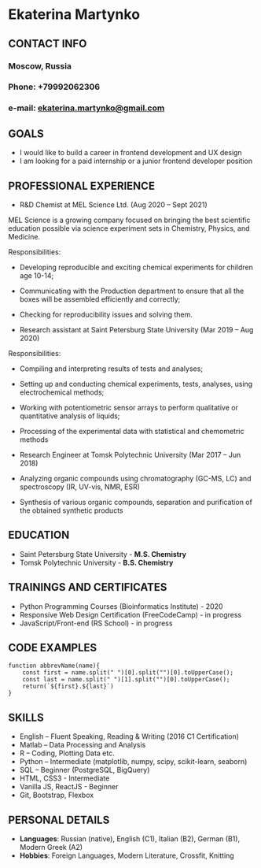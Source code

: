# Ekaterina Martynko

## CONTACT INFO

### Moscow, Russia

### Phone: +79992062306

### e-mail: ekaterina.martynko@gmail.com

## GOALS

- I would like to build a career in frontend development and UX design
- I am looking for a paid internship or a junior frontend developer position

## PROFESSIONAL EXPERIENCE

* R&D Chemist at MEL Science Ltd. (Aug 2020 – Sept 2021)

MEL Science is a growing company focused on bringing the best scientific education possible via science experiment sets in Chemistry, Physics, and Medicine. 

Responsibilities:

- Developing reproducible and exciting chemical experiments for children age 10-14;

- Communicating with the Production department to ensure that all the boxes will be assembled efficiently and correctly;

- Checking for reproducibility issues and solving them.

* Research assistant at Saint Petersburg State University (Mar 2019 – Aug 2020)

Responsibilities:

- Compiling and interpreting results of tests and analyses;

- Setting up and conducting chemical experiments, tests, analyses, using electrochemical methods;

- Working with potentiometric sensor arrays to perform qualitative or quantitative analysis of liquids;

- Processing of the experimental data with statistical and chemometric methods

* Research Engineer at Tomsk Polytechnic University (Mar 2017 – Jun 2018)

- Analyzing organic compounds using chromatography (GC-MS, LC) and spectroscopy (IR, UV-vis, NMR, ESR)

- Synthesis of various organic compounds, separation and purification of the obtained synthetic products

## EDUCATION

 - Saint Petersburg State University - **M.S. Chemistry**
 - Tomsk Polytechnic University - **B.S. Chemistry**

## TRAININGS AND CERTIFICATES

- Python Programming Courses (Bioinformatics Institute) - 2020
- Responsive Web Design Certification (FreeCodeCamp) - in progress
- JavaScript/Front-end (RS School) - in progress

## CODE EXAMPLES
```
function abbrevName(name){
    const first = name.split(" ")[0].split("")[0].toUpperCase();
    const last = name.split(" ")[1].split("")[0].toUpperCase();
    return(`${first}.${last}`)
}
```
## SKILLS

- English – Fluent Speaking, Reading & Writing (2016 C1 Certification)
- Matlab – Data Processing and Analysis
- R – Coding, Plotting Data etc.
- Python – Intermediate (matplotlib, numpy, scipy, scikit-learn, seaborn)
- SQL – Beginner (PostgreSQL, BigQuery)
- HTML, CSS3 - Intermediate
- Vanilla JS, ReactJS - Beginner
- Git, Bootstrap, Flexbox 

## PERSONAL DETAILS

- **Languages**: Russian (native), English (C1), Italian (B2), German (B1), Modern Greek (A2)
- **Hobbies**: Foreign Languages, Modern Literature, Crossfit, Knitting